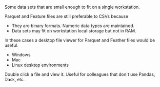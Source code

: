 Some data sets that are small enough to fit on a single workstation.

Parquet and Feature files are still preferable to CSVs because
* They are binary formats. Numeric data types are maintained.
* Data sets may fit on workstation local storage but not in RAM.

In these cases a desktop file viewer for Parquet and Feather files would be useful.
* Windows
* Mac
* Linux desktop environments

Double click a file and view it. Useful for colleagues that don't use Pandas, Dask, etc.